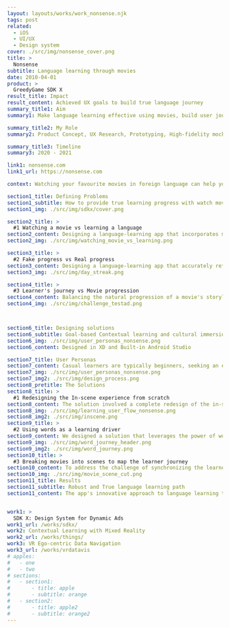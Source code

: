 ```yaml
---
layout: layouts/works/work_nonsense.njk
tags: post
related:
  - iOS
  - UI/UX
  - Design system
cover: ./src/img/nonsense_cover.png
title: >
  Nonsense
subtitle: Language learning through movies
date: 2010-04-01
product: >
  GreedyGame SDK X
result_title: Impact
result_content: Achieved UX goals to build true language journey
summary_title1: Aim
summary1: Make language learning effective using movies, build user journey, learning journey design

summary_title2: My Role
summary2: Product Concept, UX Research, Prototyping, High-fidelity mocks & UI Development

summary_title3: Timeline
summary3: 2020 - 2021

link1: nonsense.com
link1_url: https://nonsense.com

context: Watching your favourite movies in foreign language can help you acquire languages like we learnt our mother tongue listening to our parents and re-enacting them.

section1_title: Defining Problems
section1_subtitle: How to provide true learning progress with watch movies?
section1_img: ./src/img/sdkx/cover.png

section2_title: >
  #1 Watching a movie vs learning a language
section2_content: Designing a language-learning app that incorporates movies presents unique challenges. Maintaining user engagement is crucial, requiring a balance between education and entertainment. Content must be carefully curated and segmented to facilitate learning, yet remain enjoyable. Lastly, considering the lengthy duration of films, creating a time-efficient learning experience is a significant hurdle.
section2_img: ./src/img/watching_movie_vs_learning.png

section3_title: >
  #2 Fake progress vs Real progress
section3_content: Designing a language-learning app that accurately reflects true progress rather than giving a false sense of achievement is challenging. Traditional methods like Day Streaks and XP points used by Duolingo may not truly denote linguistic proficiency. The key issue lies in generating intrinsic motivation for users to engage, while ensuring the progress displayed genuinely mirrors their language acquisition journey.
section3_img: ./src/img/day_streak.png

section4_title: >
  #3 Learner's journey vs Movie progression
section4_content: Balancing the natural progression of a movie's storyline with a learner's journey is a significant challenge in designing a language-learning app. A movie's plot may advance at a pace or sequence that does not align with the learner's current language proficiency or learning curve. Hence, synchronizing the learner's journey with the movie progression, while ensuring effective language acquisition, presents a unique design problem.
section4_img: ./src/img/challenge_testad.png



section6_title: Designing solutions
section6_subtitle: Goal-based Contextual learning and cultural immersion
section6_img: ./src/img/user_personas_nonsense.png
section6_content: Designed in XD and Built-in Android Studio

section7_title: User Personas
section7_content: Casual learners are typically beginners, seeking an entertaining and enjoyable approach to language learning. They are the ideal target audience as they are likely to be attracted to the fun, movie-based format of the app. This group can benefit greatly from actual progress markers, which will encourage their continued engagement and foster a deeper interest in language learning.
section7_img: ./src/img/user_personas_nonsense.png
section7_img2: ./src/img/design_process.png
section8_pretitle: The Solutions
section8_title: >
  #1 Redesigning the In-scene experience from scratch
section8_content: The solution involved a complete redesign of the in-scene experience. We introduced interactive features like tapping words to reveal meanings and providing various examples of word usage from different movies. This not only enhanced the learning experience but also linked it to the 'word journey', a feature that tracked the user's real progress in language learning.
section8_img: ./src/img/learning_user_flow_nonsense.png
section8_img2: ./src/img/inscene.png
section9_title: >
  #2 Using words as a learning driver
section9_content: We designed a solution that leverages the power of words as a primary driver for language learning. By tracking the number of views and clicks on different words, we can provide real-life examples of their usage within the context of movie scenes. Instead of relying on abstract metrics like day streaks or virtual currency, the app monitors the number of words learned by the user. It also recognizes various forms and measures the frequency of word usage in the language, thereby tracking and promoting genuine progress.
section9_img: ./src/img/word_journey_header.png
section9_img2: ./src/img/word_journey.png
section10_title: >
  #3 Breaking movies into scenes to map the learner journey
section10_content: To address the challenge of synchronizing the learner's journey with the movie progression, we divided movies into short scene clips. This allowed for active participation and better attention span from the users. The scenes were segmented based on the difficulty of dialogues, facilitating a natural language progression for the user that paralleled the movie's storyline. Additionally, we grouped similar categories together to enhance the unlocking experience for more advanced language exposure.
section10_img: ./src/img/movie_scene_cut.png
section11_title: Results
section11_subtitle: Robust and True language learning path
section11_content: The app's innovative approach to language learning through movies led to a robust and authentic learning path for users. By integrating interactive features and real progress tracking, user engagement and language retention were significantly enhanced. The tailored scene segmentation and contextual learning strategies resulted in a unique and effective educational experience.


work1: >
  SDK X: Design System for Dynamic Ads
work1_url: /works/sdkx/
work2: Contextual Learning with Mixed Reality
work2_url: /works/things/
work3: VR Ego-centric Data Navigation
work3_url: /works/vrdatavis
# apples:
#   - one
#   - two
# sections:
#   - section1:
#       - title: apple
#       - subtitle: orange
#   - section2:
#       - title: apple2
#       - subtitle: orange2
---
```

